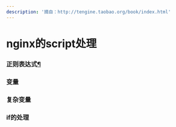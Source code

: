 ```yaml
---
description: '摘自：http://tengine.taobao.org/book/index.html'
---
```


# nginx的script处理

### 正则表达式[¶](http://tengine.taobao.org/book/chapter_14.html#id1)

### 变量

### 复杂变量

### if的处理

